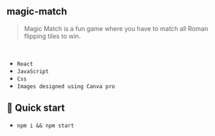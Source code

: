## magic-match

> Magic Match is a fun game where you have to match all Roman flipping tiles to win.
 
<br>



 - `React`
 - `JavaScript`
 - `Css`
 - `Images designed using Canva pro`

## 🚀 Quick start

- ``npm i && npm start``
